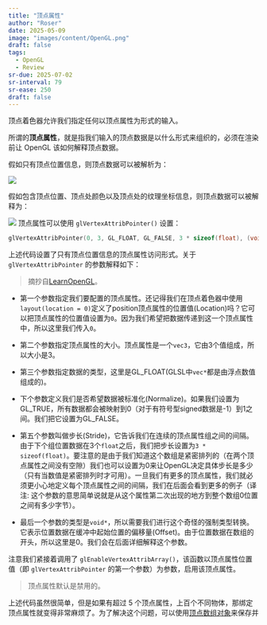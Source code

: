 ```yaml
---
title: "顶点属性"
author: "Roser"
date: 2025-05-09
image: "images/content/OpenGL.png"
draft: false
tags:
  - OpenGL
  - Review
sr-due: 2025-07-02
sr-interval: 79
sr-ease: 250
draft: false
---
```

顶点着色器允许我们指定任何以顶点属性为形式的输入。

所谓的**顶点属性**，就是指我们输入的顶点数据是以什么形式来组织的，必须在渲染前让 OpenGL 该如何解释顶点数据。

假如只有顶点位置信息，则顶点数据可以被解析为：

![](images/只有顶点位置的顶点属性示意图.png)

假如包含顶点位置、顶点处颜色以及顶点处的纹理坐标信息，则顶点数据可以被解释为：

![](images/包含顶点位置、顶点处片段颜色以及顶点处纹理坐标的顶点属性示意图.png)
顶点属性可以使用 `glVertexAttribPointer()` 设置：

```cpp
glVertexAttribPointer(0, 3, GL_FLOAT, GL_FALSE, 3 * sizeof(float), (void*)0); glEnableVertexAttribArray(0);
```

上述代码设置了只有顶点位置信息的顶点属性访问形式。关于 `glVertexAttribPointer` 的参数解释如下：

> 摘抄自[LearnOpenGL](https://learnopengl-cn.github.io/01%20Getting%20started/04%20Hello%20Triangle/)。

- 第一个参数指定我们要配置的顶点属性。还记得我们在顶点着色器中使用`layout(location = 0)`定义了position顶点属性的位置值(Location)吗？它可以把顶点属性的位置值设置为`0`。因为我们希望把数据传递到这一个顶点属性中，所以这里我们传入`0`。

- 第二个参数指定顶点属性的大小。顶点属性是一个`vec3`，它由3个值组成，所以大小是3。

- 第三个参数指定数据的类型，这里是GL_FLOAT(GLSL中`vec*`都是由浮点数值组成的)。

- 下个参数定义我们是否希望数据被标准化(Normalize)。如果我们设置为GL_TRUE，所有数据都会被映射到0（对于有符号型signed数据是-1）到1之间。我们把它设置为GL_FALSE。

- 第五个参数叫做步长(Stride)，它告诉我们在连续的顶点属性组之间的间隔。由于下个组位置数据在3个`float`之后，我们把步长设置为`3 * sizeof(float)`。要注意的是由于我们知道这个数组是紧密排列的（在两个顶点属性之间没有空隙）我们也可以设置为0来让OpenGL决定具体步长是多少（只有当数值是紧密排列时才可用）。一旦我们有更多的顶点属性，我们就必须更小心地定义每个顶点属性之间的间隔，我们在后面会看到更多的例子（译注: 这个参数的意思简单说就是从这个属性第二次出现的地方到整个数组0位置之间有多少字节）。

- 最后一个参数的类型是`void*`，所以需要我们进行这个奇怪的强制类型转换。它表示位置数据在缓冲中起始位置的偏移量(Offset)。由于位置数据在数组的开头，所以这里是0。我们会在后面详细解释这个参数。

注意我们紧接着调用了 `glEnableVertexAttribArray()`，该函数以顶点属性位置值（即 `glVertexAttribPointer` 的第一个参数）为参数，启用该顶点属性。

> 顶点属性默认是禁用的。

上述代码虽然很简单，但是如果有超过 5 个顶点属性，上百个不同物体，那绑定顶点属性就变得非常麻烦了。为了解决这个问题，可以使用[顶点数组对象](../顶点数组对象)来保存并